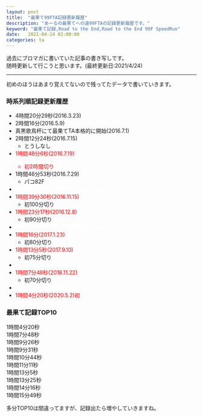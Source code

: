 ```yaml
---
layout: post
title:  "最果て99FTA記録更新履歴"
description: "あーるの最果てへの道99FTAの記録更新履歴です。"
keyword: "最果て記録,Road to the End,Road to the End 99F SpeedRun"
date:   2021-04-24 02:00:00
categories: ta
---
```


過去にブロマガに書いていた記事の書き写しです。  
随時更新して行こうと思います。(最終更新日:2021/4/24)

---

初めのほうはあまり覚えてないので残ってたデータで書いていきます。  

### 時系列順記録更新履歴
- 4時間20分29秒(2016.3.23)
- 2時間16分(2016.5.9)
- 真黒歌鳥杯にて最果てTA本格的に開始(2016.7.1)
- 2時間12分24秒(2016.7.15)
  - とうしなし
- <span style="color:rgb(255,0,0);">1時間48分6秒(2016.7.19)
  - 初2時間切り
- 1時間46分53秒(2016.7.29)
  - パコ82F
- <span style="color:rgb(255,255,255);">(深層黄金洗礼1時間22分乙)(2016.8.15)</span>
- <span style="color:rgb(255,0,0);">1時間39分30秒(2016.11.15)</span>
  - 初100分切り
- <span style="color:rgb(255,0,0);">1時間23分17秒(2016.12.8)</span>
  - 初90分切り
- <span style="color:rgb(255,255,255);">(深層モンハウ洗礼90F1時間11分乙)(2017.1.20)</span>
- <span style="color:rgb(255,0,0);">1時間16分(2017.1.23)</span>
  - 初80分切り
- <span style="color:rgb(255,0,0);">1時間13分5秒(2017.9.10)</span>
  - 初75分切り
- <span style="color:rgb(255,255,255);">(1時間13分25秒)(2018.2.26)</span>
- <span style="color:rgb(255,0,0);">1時間7分48秒(2018.11.22)</span>
  - 初70分切り
- <span style="color:rgb(255,255,255);">(98F乙1時間6分56秒)(2020.5.1)</span>
- <span style="color:rgb(255,0,0);">1時間4分20秒(2020.5.2)初</span>




### 最果て記録TOP10  
1時間4分20秒  
1時間7分48秒  
1時間9分26秒  
1時間9分31秒  
1時間10分44秒  
1時間11分11秒  
1時間13分5秒  
1時間13分25秒  
1時間14分16秒  
1時間15分49秒  

多分TOP10は間違ってますが、記録出たら増やしていきますね。
